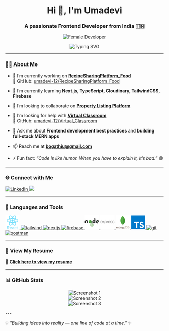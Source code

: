 <h1 align="center">Hi 👋, I'm Umadevi</h1>
<h3 align="center">A passionate Frontend Developer from India 🇮🇳</h3>

<p align="center">
  <a href="https://res.cloudinary.com/dk8x0cl0c/image/upload/v1759664912/coding_img_l57yfu.avif" target="_blank">
    <img src="https://img.freepik.com/premium-vector/software-developer-vector-illustration-communication-technology-cyber-security_382675980.jpg" alt="Female Developer" width="480"/>
  </a>
</p>


<p align="center">
  <img src="https://readme-typing-svg.demolab.com?font=Poppins&weight=700&size=24&pause=1000&color=00FFFF&center=true&vCenter=true&width=500&lines=Frontend+Developer;Firebase+%7C+React+%7C+TailwindCSS;Building+Interactive+Web+Experiences" alt="Typing SVG" />
</p>

---

### 👩‍💻 About Me  

- 🔭 I’m currently working on **[RecipeSharingPlatform_Food](https://benevolent-froyo-5df7f2.netlify.app/)**  
  📂 GitHub: [umadevi-12/RecipeSharingPlatform_Food](https://github.com/umadevi-12/RecipeSharingPlatform_Food)

- 🌱 I’m currently learning **Next.js, TypeScript, Cloudinary, TailwindCSS, Firebase**

- 👯 I’m looking to collaborate on **[Property Listing Platform](https://wondrous-truffle-b8ccaa.netlify.app/)**

- 🤝 I’m looking for help with **[Virtual Classroom](https://virtual-classroom-rkan.vercel.app/)**  
  📂 GitHub: [umadevi-12/Virtual_Classroom](https://github.com/umadevi-12/Virtual_Classroom)

- 💬 Ask me about **Frontend development best practices** and **building full-stack MERN apps**

- 📫 Reach me at **bogathiu@gmail.com**

- ⚡ Fun fact: *“Code is like humor. When you have to explain it, it’s bad.”* 😄  

---

### 🌐 Connect with Me  
<p align="left">
  <a href="https://www.linkedin.com/in/umadevi-bogathi-58404b312" target="_blank">
    <img src="https://raw.githubusercontent.com/rahuldkjain/github-profile-readme-generator/master/src/images/icons/Social/linked-in-alt.svg" alt="LinkedIn" height="30" width="40" />
  </a>
  <a href="mailto:bogathiu@gmail.com">
    <img src="https://img.shields.io/badge/Gmail-D14836?style=for-the-badge&logo=gmail&logoColor=white" />
  </a>
</p>

---

### 🧰 Languages and Tools  

<p align="left">
  <a href="https://reactjs.org/" target="_blank" rel="noreferrer"> <img src="https://raw.githubusercontent.com/devicons/devicon/master/icons/react/react-original-wordmark.svg" alt="react" width="45" height="45"/> </a>
  <a href="https://tailwindcss.com/" target="_blank" rel="noreferrer"> <img src="https://www.vectorlogo.zone/logos/tailwindcss/tailwindcss-icon.svg" alt="tailwind" width="45" height="45"/> </a>
  <a href="https://nextjs.org/" target="_blank" rel="noreferrer"> <img src="https://cdn.worldvectorlogo.com/logos/nextjs-2.svg" alt="nextjs" width="45" height="45"/> </a>
  <a href="https://firebase.google.com/" target="_blank" rel="noreferrer"> <img src="https://www.vectorlogo.zone/logos/firebase/firebase-icon.svg" alt="firebase" width="45" height="45"/> </a>
  <a href="https://nodejs.org" target="_blank" rel="noreferrer"> <img src="https://raw.githubusercontent.com/devicons/devicon/master/icons/nodejs/nodejs-original-wordmark.svg" alt="nodejs" width="45" height="45"/> </a>
  <a href="https://expressjs.com" target="_blank" rel="noreferrer"> <img src="https://raw.githubusercontent.com/devicons/devicon/master/icons/express/express-original-wordmark.svg" alt="express" width="45" height="45"/> </a>
  <a href="https://www.mongodb.com/" target="_blank" rel="noreferrer"> <img src="https://raw.githubusercontent.com/devicons/devicon/master/icons/mongodb/mongodb-original-wordmark.svg" alt="mongodb" width="45" height="45"/> </a>
  <a href="https://www.typescriptlang.org/" target="_blank" rel="noreferrer"> <img src="https://raw.githubusercontent.com/devicons/devicon/master/icons/typescript/typescript-original.svg" alt="typescript" width="45" height="45"/> </a>
  <a href="https://git-scm.com/" target="_blank" rel="noreferrer"> <img src="https://www.vectorlogo.zone/logos/git-scm/git-scm-icon.svg" alt="git" width="45" height="45"/> </a>
  <a href="https://postman.com" target="_blank" rel="noreferrer"> <img src="https://www.vectorlogo.zone/logos/getpostman/getpostman-icon.svg" alt="postman" width="45" height="45"/> </a>
</p>

---

### 📄 View My Resume  
🎯 [**Click here to view my resume**](https://drive.google.com/file/d/1iCDrxeXZ_oqKYqxy1j_tnil9FMNFn_FI/preview)

---

### 📊 GitHub Stats  

<p align="center">
  <img src="https://res.cloudinary.com/dk8x0cl0c/image/upload/v1759552394/Screenshot_2025-10-04_095922_rzce9u.png" alt="Screenshot 1" height="180"/>
  <br/>
  <img src="https://res.cloudinary.com/dk8x0cl0c/image/upload/v1759552363/Screenshot_2025-10-04_095941_k5u98t.png" alt="Screenshot 2" height="180"/>
  <br/>
  <img src="https://res.cloudinary.com/dk8x0cl0c/image/upload/v1759497814/Screenshot_2025-10-03_185315_yxjytt.png" alt="Screenshot 3" height="180"/>
</p>
---

💡 *"Building ideas into reality — one line of code at a time."* ✨

